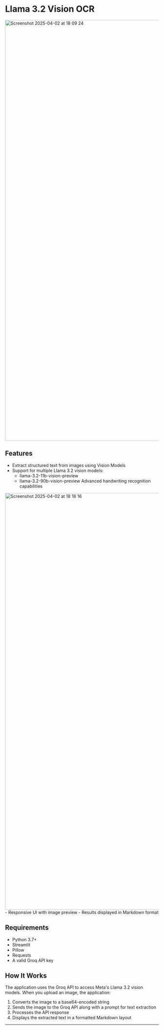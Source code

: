 # Llama 3.2 Vision OCR


<img width="1375" alt="Screenshot 2025-04-02 at 18 09 24" src="https://github.com/user-attachments/assets/6b90bcd6-4f4c-4afe-9940-038141c47b76" />

## Features

- Extract structured text from images using Vision Models
- Support for multiple Llama 3.2 vision models:
  - llama-3.2-11b-vision-preview
  - llama-3.2-90b-vision-preview
Advanced handwriting recognition capabilities
<img width="1362" alt="Screenshot 2025-04-02 at 18 18 16" src="https://github.com/user-attachments/assets/9a86be37-8682-4b30-86ce-de8a917ddcce" />
- Responsive UI with image preview
- Results displayed in Markdown format
  



## Requirements

- Python 3.7+
- Streamlit
- Pillow
- Requests
- A valid Groq API key


## How It Works
The application uses the Groq API to access Meta's Llama 3.2 vision models. When you upload an image, the application:

1. Converts the image to a base64-encoded string
2. Sends the image to the Groq API along with a prompt for text extraction
3. Processes the API response
4. Displays the extracted text in a formatted Markdown layout

---
